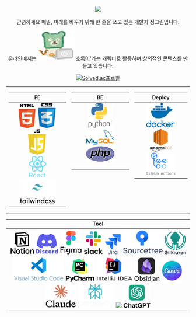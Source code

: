 <div align= "center">

<img src="https://capsule-render.vercel.app/api?type=transparent&color=gradient&height=120&text=Green_JEONG&animation=twinkling&fontColor=45be3c&fontSize=70" />

<!-- [![Typing SVG](https://readme-typing-svg.demolab.com/?lines="저는+매일,+미래를+바꾸기+위해+한+줄을+쓰고+있습니다."&color=45BA76&width=665)](https://git.io/typing-svg) -->

안녕하세요 매일, 미래를 바꾸기 위해 한 줄을 쓰고 있는 개발자 정그린입니다.

온라인에서는 <img src="https://github.com/Green-JEONG/Green-JEONG/blob/main/images/laptop_horok.svg" width="100" alt="laptop_horok">'[호록이](https://www.horok.com/)'라는 캐릭터로 활동하며 창의적인 콘텐츠를 만들고 있습니다.

<!-- 코딩테스트 -->
[![Solved.ac프로필](http://mazassumnida.wtf/api/mini/generate_badge?boj=th2gr22n)](https://solved.ac/th2gr22n)
<!-- 백준
프로그래머스
구름LEVEL
SW Expert Academy -->

<!-- 기술 스택: FE, BE, Deploy 나란히 정렬 -->
<table>
  <tr>
    <!-- FE -->
    <td valign="top">
<table>
  <thead>
    <tr>
      <th align="center">FE</th>
    </tr>
  </thead>
  <tbody>
    <tr>
      <td align= "center">
        <img src="https://github.com/Green-JEONG/Green-JEONG/blob/main/images/html.svg" width="47">
        <img src="https://github.com/Green-JEONG/Green-JEONG/blob/main/images/css.svg" width="53">
        <img src="https://github.com/Green-JEONG/Green-JEONG/blob/main/images/js.svg" width="55"><br>
        <img src="https://github.com/Green-JEONG/Green-JEONG/blob/main/images/react.svg" width="50">
        <img src="https://github.com/Green-JEONG/Green-JEONG/blob/main/images/tailwindcss.svg" width="100">
      </td>
    </tr>
  </tbody>
</table>
</td>

<!-- BE -->
<td valign="top">
<table>
  <thead>
    <tr>
      <th align="center">BE</th>
    </tr>
  </thead>
  <tbody>
    <tr>
      <td align= "center">
        <img src="https://github.com/Green-JEONG/Green-JEONG/blob/main/images/python.svg" width="70"><br>
        <img src="https://github.com/Green-JEONG/Green-JEONG/blob/main/images/mysql.svg" width="80">
        <img src="https://github.com/Green-JEONG/Green-JEONG/blob/main/images/php.svg" width="80">
<!--           <img src="https://img.shields.io/badge/Django-092E20?style=for-the-badge&logo=Django&logoColor=white"> -->
<!--           <img src="https://img.shields.io/badge/REST API-FF6F00?style=for-the-badge&logo=apache&logoColor=white"> -->
        </p>
      </td>
    </tr>
  </tbody>
</table>
</td>

<!-- Deploy -->
<td valign="top">
<table>
  <thead>
    <tr>
      <th align="center">Deploy</th>
    </tr>
  </thead>
  <tbody>
    <tr>
      <td align="center">
          <img src="https://github.com/Green-JEONG/Green-JEONG/blob/main/images/docker.svg" width="80"><br>
          <img src="https://github.com/Green-JEONG/Green-JEONG/blob/main/images/amazon_ec2.svg" width="60">
          <img src="https://github.com/Green-JEONG/Green-JEONG/blob/main/images/github_actions.svg" width="80">
<!--           <img src="https://img.shields.io/badge/Nginx-009639?style=for-the-badge&logo=nginx&logoColor=white"> -->
      </td>
    </tr>
  </tbody>
</table>
</td>
  </tr>
</table>

<!--
<table>
  <thead>
    <tr>
      <th align="center">API</th>
    </tr>
  </thead>
  <tbody>
    <tr>
      <td>
        <p align="center">
          <img src="https://img.shields.io/badge/NAVER API-03C75A?style=for-the-badge&logo=naver&logoColor=white">
        </p>
      </td>
    </tr>
  </tbody>
</table>
-->

<!-- Tool -->
<table>
  <thead>
    <tr>
      <th align="center">Tool</th>
    </tr>
  </thead>
  <tbody>
    <tr>
      <td align="center">
          <img src="https://github.com/Green-JEONG/Green-JEONG/blob/main/images/notion.svg" width="65">
          <img src="https://github.com/Green-JEONG/Green-JEONG/blob/main/images/discord.svg" width="65">
          <img src="https://github.com/Green-JEONG/Green-JEONG/blob/main/images/figma.svg" width="60">
          <img src="https://github.com/Green-JEONG/Green-JEONG/blob/main/images/slack.svg" width="55">
          <img src="https://github.com/Green-JEONG/Green-JEONG/blob/main/images/jira.svg" width="45">
          <img src="https://github.com/Green-JEONG/Green-JEONG/blob/main/images/sourcetree.svg" width="110">
          <img src="https://github.com/Green-JEONG/Green-JEONG/blob/main/images/gitkraken.svg" width="60">
          <img src="https://github.com/Green-JEONG/Green-JEONG/blob/main/images/vscode.svg" width="140">
          <img src="https://github.com/Green-JEONG/Green-JEONG/blob/main/images/pycharm.svg" width="80">
          <img src="https://github.com/Green-JEONG/Green-JEONG/blob/main/images/intellij.svg" width="100">
          <img src="https://github.com/Green-JEONG/Green-JEONG/blob/main/images/obsidian.svg" width="70">
          <img src="https://github.com/Green-JEONG/Green-JEONG/blob/main/images/canva.svg" width="60">
          <img src="https://github.com/Green-JEONG/Green-JEONG/blob/main/images/claude.svg" width="85">
          <img src="https://github.com/Green-JEONG/Green-JEONG/blob/main/images/perplexity.svg" width="100">
          <img src="https://github.com/user-attachments/assets/9fa9a75e-b3a8-4877-8653-061b42f1aabc" width="90">
          <img src="https://github.com/Green-JEONG/Green-JEONG/blob/main/images/chatgpt.svg" width="75">
      </td>
    </tr>
  </tbody>
</table>

</div>
